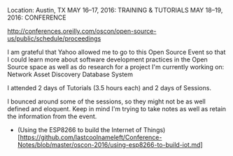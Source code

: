 Location:  Austin, TX
MAY 16–17, 2016: TRAINING & TUTORIALS
MAY 18–19, 2016: CONFERENCE

http://conferences.oreilly.com/oscon/open-source-us/public/schedule/proceedings

I am grateful that Yahoo allowed me to go to this Open Source Event so that I could learn more about software development practices in the Open Source space as well as do research for a project I'm currently working on:  Network Asset Discovery Database System

I attended 2 days of Tutorials (3.5 hours each) and 2 days of Sessions.

I bounced around some of the sessions, so they might not be as well defined and eloquent.  Keep in mind I'm trying to take notes as well as retain the information from the event.


* (Using the ESP8266 to build the Internet of Things)[https://github.com/lastcoolnameleft/Conference-Notes/blob/master/oscon-2016/using-esp8266-to-build-iot.md]
